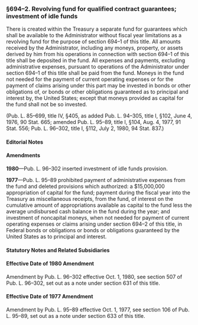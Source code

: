 ### §694–2. Revolving fund for qualified contract guarantees; investment of idle funds ###

There is created within the Treasury a separate fund for guarantees which shall be available to the Administrator without fiscal year limitations as a revolving fund for the purpose of section 694–1 of this title. All amounts received by the Administrator, including any moneys, property, or assets derived by him from his operations in connection with section 694–1 of this title shall be deposited in the fund. All expenses and payments, excluding administrative expenses, pursuant to operations of the Administrator under section 694–1 of this title shall be paid from the fund. Moneys in the fund not needed for the payment of current operating expenses or for the payment of claims arising under this part may be invested in bonds or other obligations of, or bonds or other obligations guaranteed as to principal and interest by, the United States; except that moneys provided as capital for the fund shall not be so invested.

(Pub. L. 85–699, title IV, §405, as added Pub. L. 94–305, title I, §102, June 4, 1976, 90 Stat. 665; amended Pub. L. 95–89, title I, §104, Aug. 4, 1977, 91 Stat. 556; Pub. L. 96–302, title I, §112, July 2, 1980, 94 Stat. 837.)

#### **Editorial Notes** ####

#### Amendments ####

**1980**—Pub. L. 96–302 inserted investment of idle funds provision.

**1977**—Pub. L. 95–89 prohibited payment of administrative expenses from the fund and deleted provisions which authorized: a $15,000,000 appropriation of capital for the fund; payment during the fiscal year into the Treasury as miscellaneous receipts, from the fund, of interest on the cumulative amount of appropriations available as capital to the fund less the average undisbursed cash balance in the fund during the year; and investment of noncapital moneys, when not needed for payment of current operating expenses or claims arising under section 694–2 of this title, in Federal bonds or obligations or bonds or obligations guaranteed by the United States as to principal and interest.

#### **Statutory Notes and Related Subsidiaries** ####

#### Effective Date of 1980 Amendment ####

Amendment by Pub. L. 96–302 effective Oct. 1, 1980, see section 507 of Pub. L. 96–302, set out as a note under section 631 of this title.

#### Effective Date of 1977 Amendment ####

Amendment by Pub. L. 95–89 effective Oct. 1, 1977, see section 106 of Pub. L. 95–89, set out as a note under section 633 of this title.
